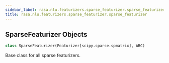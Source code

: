 ```yaml
---
sidebar_label: rasa.nlu.featurizers.sparse_featurizer.sparse_featurizer
title: rasa.nlu.featurizers.sparse_featurizer.sparse_featurizer
---
```

## SparseFeaturizer Objects

```python
class SparseFeaturizer(Featurizer[scipy.sparse.spmatrix], ABC)
```

Base class for all sparse featurizers.

